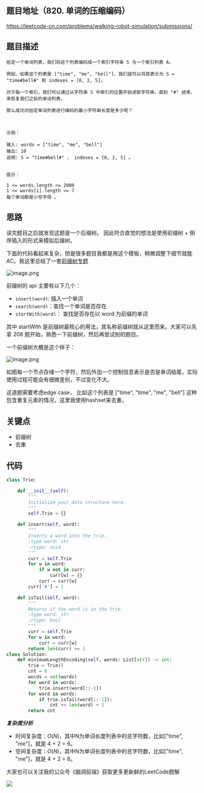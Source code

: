 ## 题目地址（820. 单词的压缩编码）

https://leetcode-cn.com/problems/walking-robot-simulation/submissions/

## 题目描述

```
给定一个单词列表，我们将这个列表编码成一个索引字符串 S 与一个索引列表 A。

例如，如果这个列表是 ["time", "me", "bell"]，我们就可以将其表示为 S = "time#bell#" 和 indexes = [0, 2, 5]。

对于每一个索引，我们可以通过从字符串 S 中索引的位置开始读取字符串，直到 "#" 结束，来恢复我们之前的单词列表。

那么成功对给定单词列表进行编码的最小字符串长度是多少呢？

 

示例：

输入: words = ["time", "me", "bell"]
输出: 10
说明: S = "time#bell#" ， indexes = [0, 2, 5] 。
 

提示：

1 <= words.length <= 2000
1 <= words[i].length <= 7
每个单词都是小写字母 。

```


## 思路

读完题目之后就发现这题是一个后缀树。 因此符合直觉的想法是使用前缀树 + 倒序插入的形式来模拟后缀树。


下面的代码看起来复杂，但是很多题目我都是用这个模板，稍微调整下细节就能AC。我这里总结了一套[前缀树专题](https://github.com/azl397985856/leetcode/blob/master/thinkings/trie.md)

![image.png](https://pic.leetcode-cn.com/e54b2b2d133dc0071e552138eb1f64617bdc1ecba415b6ba65b022177f343a28-image.png)

前缀树的 api 主要有以下几个：

- `insert(word)`: 插入一个单词
- `search(word)`：查找一个单词是否存在
- `startWith(word)`： 查找是否存在以 word 为前缀的单词

其中 startWith 是前缀树最核心的用法，其名称前缀树就从这里而来。大家可以先拿 208 题开始，熟悉一下前缀树，然后再尝试别的题目。

一个前缀树大概是这个样子：

![image.png](https://pic.leetcode-cn.com/5707f704af10748fe17f65d8201e6e5d93f5595d5907bfecb242ad2a1a149994-image.png)


如图每一个节点存储一个字符，然后外加一个控制信息表示是否是单词结尾，实际使用过程可能会有细微差别，不过变化不大。


这道题需要考虑edge case， 比如这个列表是 ["time", "time",  "me", "bell"] 这种包含重复元素的情况，这里我使用hashset来去重。

## 关键点

- 前缀树
- 去重

## 代码

```python
class Trie:

    def __init__(self):
        """
        Initialize your data structure here.
        """
        self.Trie = {}

    def insert(self, word):
        """
        Inserts a word into the trie.
        :type word: str
        :rtype: void
        """
        curr = self.Trie
        for w in word:
            if w not in curr:
                curr[w] = {}
            curr = curr[w]
        curr['#'] = 1

    def isTail(self, word):
        """
        Returns if the word is in the trie.
        :type word: str
        :rtype: bool
        """
        curr = self.Trie
        for w in word:
            curr = curr[w]
        return len(curr) == 1
class Solution:
    def minimumLengthEncoding(self, words: List[str]) -> int:
        trie = Trie()
        cnt = 0
        words = set(words)
        for word in words:
            trie.insert(word[::-1])
        for word in words:
            if trie.isTail(word[::-1]):
                cnt += len(word) + 1
        return cnt

```

***复杂度分析***
- 时间复杂度：$O(N)$，其中N为单词长度列表中的总字符数，比如["time", "me"]，就是 4 + 2 = 6。
- 空间复杂度：$O(N)$，其中N为单词长度列表中的总字符数，比如["time", "me"]，就是 4 + 2 = 6。

大家也可以关注我的公众号《脑洞前端》获取更多更新鲜的LeetCode题解

![](https://pic.leetcode-cn.com/89ef69abbf02a2957838499a96ce3fbb26830aae52e3ab90392e328c2670cddc-file_1581478989502)

